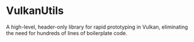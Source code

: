 # VulkanUtils
A high-level, header-only library for rapid prototyping in Vulkan, eliminating the need for hundreds of lines of boilerplate code.
